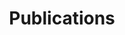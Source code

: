 ---
title: "Publications"
type: landing

design:
  spacing: "3rem"

sections:
  - block: feature_publication
    title: "Selected Publications"
    content:
      groups:
        - year: 2025
          yeartext: "**2025**"
          items:
            - title: "Anharmonic suppression of ultra-narrow graphene nanoribbons confined in carbon nanotubes through host–guest interactions"
              subtitle: "Appl. Phys. Lett. 126, 203101 (2025)"
              text: "Bingze Wu, Yuxiang Gao, Yaping Zhao, **Xuan Li**, Kunpeng Tang, Chunguang Zhai, Xianhong Fan, Lei Shi, Mingguang Yao"
              image: /media/publication/2025/0271143.png
              link: https://doi.org/10.1063/5.0271143

        - year: 2024
          yeartext: "**2024**"
          items:
            - title: "Significant electron-phonon coupling in nanographene confined in single-walled carbon nanotubes due to the large amplitude of radial breathinglike vibrations"
              subtitle: "Phys. Rev. B 109, 195413"
              text: "Bingze Wu, Mingfeng Zhu, Chunguang Zhai, Yaping Zhao, Yexuan Meng, Jiajun Dong, **Xuan Li**, Ran Liu, Kunpeng Tang, Lei Shi*, Bertil Sundqvist, and Mingguang Yao†"
              image: /media/publication/2024/195413.jpg
              link: https://doi.org/10.1103/PhysRevB.109.195413
        
        - year: 2023
          yeartext: "**2023**"
          items:
            - title: "Microwave heating as a universal method to transform confined molecules into armchair graphene nanoribbons"
              subtitle: "Nano Res. 16, 10644–10651 (2023)"
              text: "Haoyuan Zhang, Yingzhi Chen, Kunpeng Tang, Ziheng Lin, **Xuan Li**, Hongwei Zhang, Yifan Zhang, Chi Ho Wong, Chi Wah Leung, Chee Leung Mak, Yuan Hu, Weili Cui, Kecheng Cao* & Lei Shi*"
              image: /media/publication/2023/5632.png
              link: https://doi.org/10.1007/s12274-023-5632-z
              # attachments:
              #   - url: "/uploads/resume.pdf"
              #     label: "PDF"
            
            - title: "1D Nanoribbons of 2D Materials"
              subtitle: "Progress in Chemistry, 2023, 35(1): 88-104"
              text: "**Xuan Li**, Jiongpeng Huang, Yifan Zhang, Lei Shi*"
              image: /media/publication/2023/PC220544.png
              link: https://doi.org/10.7536/PC220544

        - year: 2021
          yeartext: "**2021**"
          items:
            - title: "Pressure-tailored synthesis of confined linear carbon chains"
              subtitle: "J. Appl. Phys. 129, 064302 (2021)"
              text: "**Xuan Li**; Yifan Zhang; Yangliu Wu; Lei Shi*"
              image: /media/publication/2021/0035854.png
              link: https://doi.org/10.1063/5.0035854

---